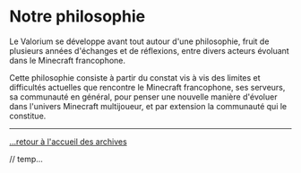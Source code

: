 # Notre philosophie

Le Valorium se développe avant tout autour d'une philosophie, fruit de plusieurs années d'échanges et de réflexions, entre divers acteurs évoluant dans le Minecraft francophone.

Cette philosophie consiste à partir du constat vis à vis des limites et difficultés actuelles que rencontre le Minecraft francophone, ses serveurs, sa communauté en général, pour penser une nouvelle manière d'évoluer dans l'univers Minecraft multijoueur, et par extension la communauté qui le constitue. 





---

[...retour à l'accueil des archives](../accueil.md)

// temp...



